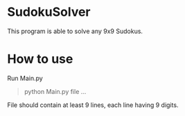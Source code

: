 # SudokuSolver
This program is able to solve any 9x9 Sudokus.

# How to use
Run Main.py
> python Main.py file ...

File should contain at least 9 lines, each line having 9 digits.
